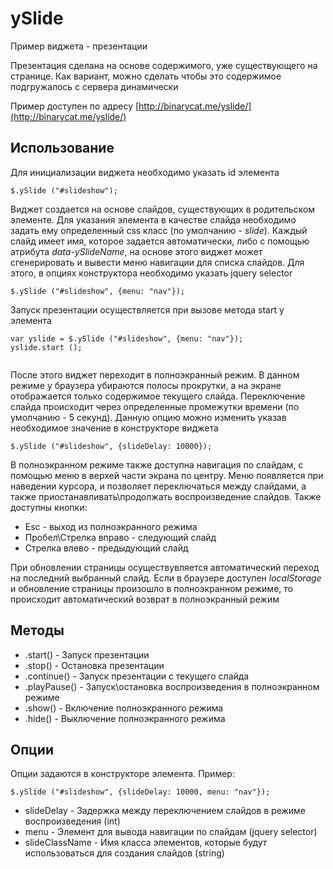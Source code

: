 # ySlide 

Пример виджета - презентации

Презентация сделана на основе содержимого, уже существующего на странице.
Как вариант, можно сделать чтобы это содержимое подгружалось с сервера динамически

Пример доступен по адресу [http://binarycat.me/yslide/](http://binarycat.me/yslide/)
## Использование

Для инициализации виджета необходимо указать id элемента
```
$.ySlide ("#slideshow");
```

Виджет создается на основе слайдов, существующих в родительском элементе.
Для указания элемента в качестве слайда необходимо задать ему определенный css класс
(по умолчанию - _slide_). 
Каждый слайд имеет имя, которое задается автоматически, либо с помощью атрибута _data-ySlideName_, 
на основе этого виджет может сгенерировать и вывести меню навигации для списка слайдов. 
Для этого, в опциях конструктора необходимо указать jquery selector 
```
$.ySlide ("#slideshow", {menu: "nav"});
```

Запуск презентации осуществляется при вызове метода start у элемента
```
var yslide = $.ySlide ("#slideshow", {menu: "nav"});
yslide.start ();
	
```
После этого виджет переходит в полноэкранный режим. В данном режиме у браузера убираются полосы
прокрутки, а на экране отображается только содержимое текущего слайда. Переключение слайда происходит
через определенные промежутки времени (по умолчанию - 5 секунд). Данную опцию можно изменить указав 
необходимое значение в конструкторе виджета
```
$.ySlide ("#slideshow", {slideDelay: 10000});

```
В полноэкранном режиме также доступна навигация по слайдам, с помощью меню в верхей части экрана 
по центру. Меню появляется при наведении курсора, и позволяет переключаться между слайдами, а также
приостанавливать\продолжать воспроизведение слайдов. Также доступны кнопки: 
 * Esc - выход из полноэкранного режима
 * Пробел\Стрелка вправо - следующий слайд 
 * Стрелка влево - предыдующий слайд

При обновлении страницы осуществувляется автоматический переход на последний выбранный слайд. Если в браузере
доступен _localStorage_ и обновление страницы произошло в полноэкранном режиме, то происходит автоматический 
возврат в полноэкранный режим

## Методы

 * .start() - Запуск презентации
 * .stop() - Остановка презентации
 * .continue() - Запуск презентации с текущего слайда
 * .playPause() - Запуск\остановка воспроизведения в полноэкранном режиме
 * .show() - Включение полноэкранного режима
 * .hide() - Выключение полноэкранного режима

## Опции

Опции задаются в конструкторе элемента. Пример:
```
$.ySlide ("#slideshow", {slideDelay: 10000, menu: "nav"});
```

 * slideDelay - Задержка между переключением слайдов в режиме воспроизведения (int)
 * menu - Элемент для вывода навигации по слайдам (jquery selector)
 * slideClassName - Имя класса элементов, которые будут использоваться для создания слайдов (string)
